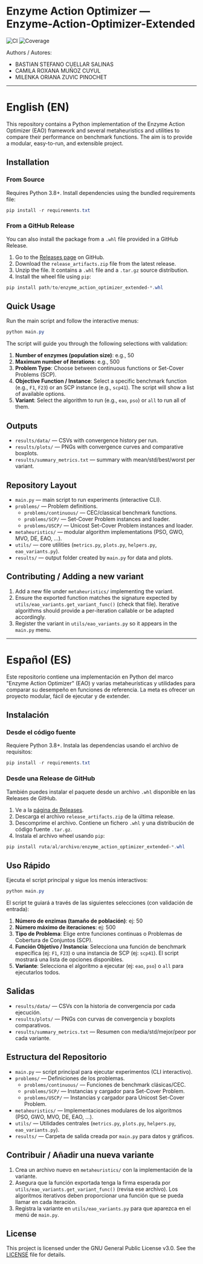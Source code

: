 # Enzyme Action Optimizer — Enzyme-Action-Optimizer-Extended

![CI](https://github.com/bastian-cuellar-s/Enzyme-Action-Optimizer-Extended/actions/workflows/ci.yml/badge.svg)
![Coverage](https://codecov.io/gh/bastian-cuellar-s/Enzyme-Action-Optimizer-Extended/branch/main/graph/badge.svg)

Authors / Autores:

- BASTIAN STEFANO CUELLAR SALINAS
- CAMILA ROXANA MUÑOZ CUYUL
- MILENKA ORIANA ZUVIC PINOCHET

---

English (EN)
==============

This repository contains a Python implementation of the Enzyme Action Optimizer (EAO) framework and several metaheuristics and utilities to compare their performance on benchmark functions. The aim is to provide a modular, easy-to-run, and extensible project.

## Installation

### From Source
Requires Python 3.8+. Install dependencies using the bundled requirements file:

```powershell
pip install -r requirements.txt
```

### From a GitHub Release
You can also install the package from a `.whl` file provided in a GitHub Release.

1.  Go to the [Releases page](https://github.com/bastian-cuellar-s/Enzyme-Action-Optimizer-Extended/releases) on GitHub.
2.  Download the `release_artifacts.zip` file from the latest release.
3.  Unzip the file. It contains a `.whl` file and a `.tar.gz` source distribution.
4.  Install the wheel file using `pip`:

```powershell
pip install path/to/enzyme_action_optimizer_extended-*.whl
```

## Quick Usage

Run the main script and follow the interactive menus:

```powershell
python main.py
```

The script will guide you through the following selections with validation:

1.  **Number of enzymes (population size)**: e.g., 50
2.  **Maximum number of iterations**: e.g., 500
3.  **Problem Type**: Choose between continuous functions or Set-Cover Problems (SCP).
4.  **Objective Function / Instance**: Select a specific benchmark function (e.g., `F1`, `F23`) or an SCP instance (e.g., `scp41`). The script will show a list of available options.
5.  **Variant**: Select the algorithm to run (e.g., `eao`, `pso`) or `all` to run all of them.

## Outputs

- `results/data/` — CSVs with convergence history per run.
- `results/plots/` — PNGs with convergence curves and comparative boxplots.
- `results/summary_metrics.txt` — summary with mean/std/best/worst per variant.

## Repository Layout

- `main.py` — main script to run experiments (interactive CLI).
- `problems/` — Problem definitions.
  - `problems/continuous/` — CEC/classical benchmark functions.
  - `problems/SCP/` — Set-Cover Problem instances and loader.
  - `problems/USCP/` — Unicost Set-Cover Problem instances and loader.
- `metaheuristics/` — modular algorithm implementations (PSO, GWO, MVO, DE, EAO, ...).
- `utils/` — core utilities (`metrics.py`, `plots.py`, `helpers.py`, `eao_variants.py`).
- `results/` — output folder created by `main.py` for data and plots.

## Contributing / Adding a new variant

1. Add a new file under `metaheuristics/` implementing the variant.
2. Ensure the exported function matches the signature expected by `utils/eao_variants.get_variant_func()` (check that file). Iterative algorithms should provide a per-iteration callable or be adapted accordingly.
3. Register the variant in `utils/eao_variants.py` so it appears in the `main.py` menu.

---

Español (ES)
============

Este repositorio contiene una implementación en Python del marco "Enzyme Action Optimizer" (EAO) y varias metaheurísticas y utilidades para comparar su desempeño en funciones de referencia. La meta es ofrecer un proyecto modular, fácil de ejecutar y de extender.

## Instalación

### Desde el código fuente
Requiere Python 3.8+. Instala las dependencias usando el archivo de requisitos:

```powershell
pip install -r requirements.txt
```

### Desde una Release de GitHub
También puedes instalar el paquete desde un archivo `.whl` disponible en las Releases de GitHub.

1.  Ve a la [página de Releases](https://github.com/bastian-cuellar-s/Enzyme-Action-Optimizer-Extended/releases).
2.  Descarga el archivo `release_artifacts.zip` de la última release.
3.  Descomprime el archivo. Contiene un fichero `.whl` y una distribución de código fuente `.tar.gz`.
4.  Instala el archivo wheel usando `pip`:

```powershell
pip install ruta/al/archivo/enzyme_action_optimizer_extended-*.whl
```

## Uso Rápido

Ejecuta el script principal y sigue los menús interactivos:

```powershell
python main.py
```

El script te guiará a través de las siguientes selecciones (con validación de entrada):

1.  **Número de enzimas (tamaño de población)**: ej: 50
2.  **Número máximo de iteraciones**: ej: 500
3.  **Tipo de Problema**: Elige entre funciones continuas o Problemas de Cobertura de Conjuntos (SCP).
4.  **Función Objetivo / Instancia**: Selecciona una función de benchmark específica (ej: `F1`, `F23`) o una instancia de SCP (ej: `scp41`). El script mostrará una lista de opciones disponibles.
5.  **Variante**: Selecciona el algoritmo a ejecutar (ej: `eao`, `pso`) o `all` para ejecutarlos todos.

## Salidas

- `results/data/` — CSVs con la historia de convergencia por cada ejecución.
- `results/plots/` — PNGs con curvas de convergencia y boxplots comparativos.
- `results/summary_metrics.txt` — Resumen con media/std/mejor/peor por cada variante.

## Estructura del Repositorio

- `main.py` — script principal para ejecutar experimentos (CLI interactivo).
- `problems/` — Definiciones de los problemas.
  - `problems/continuous/` — Funciones de benchmark clásicas/CEC.
  - `problems/SCP/` — Instancias y cargador para Set-Cover Problem.
  - `problems/USCP/` — Instancias y cargador para Unicost Set-Cover Problem.
- `metaheuristics/` — Implementaciones modulares de los algoritmos (PSO, GWO, MVO, DE, EAO, ...).
- `utils/` — Utilidades centrales (`metrics.py`, `plots.py`, `helpers.py`, `eao_variants.py`).
- `results/` — Carpeta de salida creada por `main.py` para datos y gráficos.

## Contribuir / Añadir una nueva variante

1. Crea un archivo nuevo en `metaheuristics/` con la implementación de la variante.
2. Asegura que la función exportada tenga la firma esperada por `utils/eao_variants.get_variant_func()` (revisa ese archivo). Los algoritmos iterativos deben proporcionar una función que se pueda llamar en cada iteración.
3. Registra la variante en `utils/eao_variants.py` para que aparezca en el menú de `main.py`.

## License

This project is licensed under the GNU General Public License v3.0. See the [LICENSE](LICENSE) file for details.